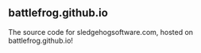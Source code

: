 ## battlefrog.github.io

The source code for sledgehogsoftware.com, hosted on battlefrog.github.io!
